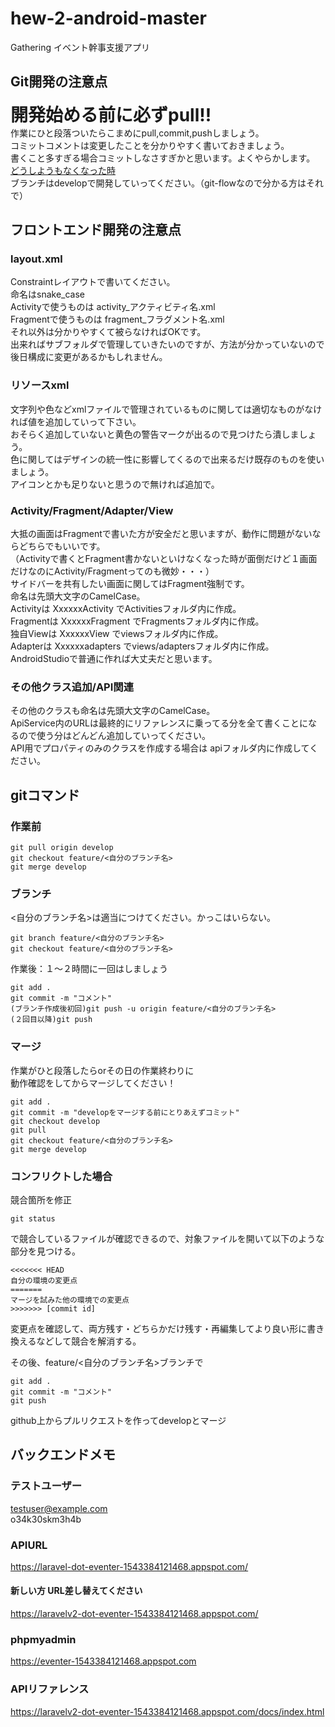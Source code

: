 
# hew-2-android-master

Gathering イベント幹事支援アプリ

## Git開発の注意点

**<span style="font-size: 200%">開発始める前に必ずpull!!</span>**  
作業にひと段落ついたらこまめにpull,commit,pushしましょう。  
コミットコメントは変更したことを分かりやすく書いておきましょう。  
書くこと多すぎる場合コミットしなさすぎかと思います。よくやらかします。  
[どうしようもなくなった時](http://www-creators.com/archives/1097)  
ブランチはdevelopで開発していってください。（git-flowなので分かる方はそれで）

## フロントエンド開発の注意点

### layout.xml

Constraintレイアウトで書いてください。  
命名はsnake_case  
Activityで使うものは activity_アクティビティ名.xml  
Fragmentで使うものは fragment_フラグメント名.xml  
それ以外は分かりやすくて被らなければOKです。  
出来ればサブフォルダで管理していきたいのですが、方法が分かっていないので後日構成に変更があるかもしれません。  

### リソースxml

文字列や色などxmlファイルで管理されているものに関しては適切なものがなければ値を追加していって下さい。  
おそらく追加していないと黄色の警告マークが出るので見つけたら潰しましょう。  
色に関してはデザインの統一性に影響してくるので出来るだけ既存のものを使いましょう。  
アイコンとかも足りないと思うので無ければ追加で。  

### Activity/Fragment/Adapter/View

大抵の画面はFragmentで書いた方が安全だと思いますが、動作に問題がないならどちらでもいいです。  
（Activityで書くとFragment書かないといけなくなった時が面倒だけど１画面だけなのにActivity/Fragmentってのも微妙・・・）  
サイドバーを共有したい画面に関してはFragment強制です。  
命名は先頭大文字のCamelCase。  
Activityは XxxxxxActivity でActivitiesフォルダ内に作成。  
Fragmentは XxxxxxFragment でFragmentsフォルダ内に作成。  
独自Viewは XxxxxxView でviewsフォルダ内に作成。  
Adapterは Xxxxxxadapters でviews/adaptersフォルダ内に作成。  
AndroidStudioで普通に作れば大丈夫だと思います。  

### その他クラス追加/API関連

その他のクラスも命名は先頭大文字のCamelCase。  
ApiService内のURLは最終的にリファレンスに乗ってる分を全て書くことになるので使う分はどんどん追加していってください。  
API用でプロパティのみのクラスを作成する場合は apiフォルダ内に作成してください。  

## gitコマンド

### 作業前

```shell
git pull origin develop
git checkout feature/<自分のブランチ名>
git merge develop
```

### ブランチ

<自分のブランチ名>は適当につけてください。かっこはいらない。  

```shell
git branch feature/<自分のブランチ名>
git checkout feature/<自分のブランチ名>
```  
  
作業後：１〜２時間に一回はしましょう  

```shell
git add .
git commit -m "コメント"
(ブランチ作成後初回)git push -u origin feature/<自分のブランチ名>
(２回目以降)git push
```
  
### マージ

作業がひと段落したらorその日の作業終わりに  
動作確認をしてからマージしてください！

```shell
git add .
git commit -m "developをマージする前にとりあえずコミット"
git checkout develop
git pull
git checkout feature/<自分のブランチ名>
git merge develop
```

### コンフリクトした場合

競合箇所を修正  

```shell
git status
```

で競合しているファイルが確認できるので、対象ファイルを開いて以下のような部分を見つける。

```
<<<<<<< HEAD
自分の環境の変更点
=======
マージを試みた他の環境での変更点
>>>>>>> [commit id]
```

変更点を確認して、両方残す・どちらかだけ残す・再編集してより良い形に書き換えるなどして競合を解消する。  
  
その後、feature/<自分のブランチ名>ブランチで  

```shell
git add .
git commit -m "コメント"
git push
```

github上からプルリクエストを作ってdevelopとマージ  

## バックエンドメモ

### テストユーザー

testuser@example.com  
o34k30skm3h4b 

### APIURL

<https://laravel-dot-eventer-1543384121468.appspot.com/>

#### 新しい方 URL差し替えてください

<https://laravelv2-dot-eventer-1543384121468.appspot.com/>  

### phpmyadmin

<https://eventer-1543384121468.appspot.com>

### APIリファレンス

<https://laravelv2-dot-eventer-1543384121468.appspot.com/docs/index.html>
